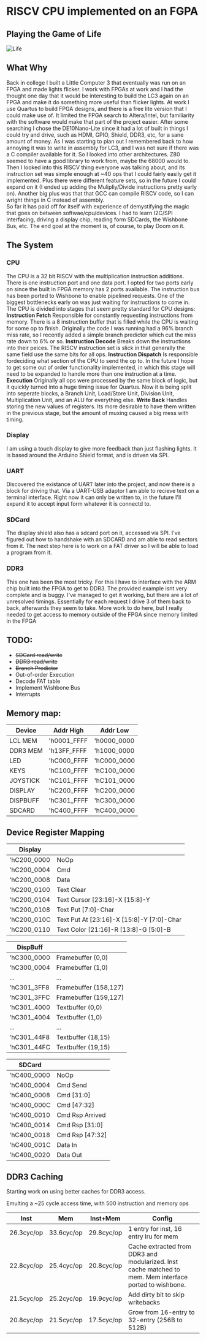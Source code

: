 

# RISCV CPU implemented on an FGPA

## Playing the Game of Life
![Life](life.gif)

## What Why
Back in college I built a Little Computer 3 that eventually was run on an FPGA and made lights flicker. I work with FPGAs at work and I had the thought one day that it would be interesting to build the LC3 again on an FPGA and make it do something more useful than flicker lights.
 At work I use Quartus to build FPGA designs, and there is a free lite version that I could make use of. It limited the FPGA search to Altera/Intel, but familiarity with the software would make that part of the project easier. After some searching I chose the DE10Nano-Lite since it had a lot of built in things I could try and drive, such as HDMI, GPIO, Shield, DDR3, etc, for a sane amount of money.
 As I was starting to plan out I remembered back to how annoying it was to write in assembly for LC3, and I was not sure if there was a C compiler available for it. So I looked into other architectures. Z80 seemed to have a good library to work from, maybe the 68000 would to. Then I looked into this RISCV thing everyone was talking about, and its instruction set was simple enough at ~40 ops that I could fairly easily get it implemented. Plus there were different feature sets, so in the future I could expand on it (I ended up adding the Mulipliy/Divide instructions pretty early on). Another big plus was that that GCC can compile RISCV code, so I can wright things in C instead of assembly.  
 So far it has paid off for itself with experience of demystifying the magic that goes on between softwae/cpu/devices. I had to learn I2C/SPI interfacing, driving a display chip, reading form SDCards, the Wishbone Bus, etc. 
 The end goal at the moment is, of course, to play Doom on it.

## The System

### CPU
The CPU is a 32 bit RISCV with the multiplication instruction additions. There is one instruction port and one data port. I opted for two ports early on since the built in FPGA memory has 2 ports available. The instruction bus has been ported to Wishbone to enable pipelined requests. One of the biggest bottlenecks early on was just waiting for instructions to come in. The CPU is divided into stages that seem pretty standard for CPU designs:
**Instruction Fetch**
Responsible for constantly requesting instructions from memory. There is a 8 instruction buffer that is filled while the CPU is waiting for some op to finish. Originally the code I was running had a 96% branch miss rate, so I recently added a simple branch predictor which cut the miss rate down to 6% or so.
**Instruction Decode**
Breaks down the instructions into their peices. The RISCV instruction set is slick in that generally the same field use the same bits for all ops.
**Instruction Dispatch**
Is responsible fordeciding what section of the CPU to send the op to. In the future I hope to get some out of order functionality implemented, in which this stage will need to be expanded to handle more than one instruction at a time.
**Execution**
Originally all ops were processed by the same block of logic, but it quickly turned into a huge timing issue for Quartus. Now it is being split into seperate blocks, a Branch Unit, Load/Store Unit, Division Unit, Multiplication Unit, and an ALU for everything else.
**Write Back**
Handles storing the new values of registers. Its more desirable to have them written in the previous stage, but the amount of muxing caused a big mess with timing.

### Display
I am using a touch display to give more feedback than just flashing lights. It is based around the Arduino Shield format, and is driven via SPI.
### UART
Discovered the existance of UART later into the project, and now there is a block for driving that. Via a UART-USB adaptor I am able to recieve text on a terminal interface. Right now it can only be written to, in the future I'll expand it to accept input form whatever it is connectd to.
### SDCard
The display shield also has a sdcard port on it, accessed via SPI. I've figured out how to handshake with an SDCARD and am able to read sectors from it. The next step here is to work on a FAT driver so I will be able to load a program from it.
### DDR3
This one has been the most tricky. For this I have to interface with the ARM chip built into the FPGA to get to DDR3. The provided example isnt very complete and is buggy. I've managed to get it working, but there are a lot of unresolved timings. Essentially for each request I drive 3 of them back to back, afterwards they seem to take. More work to do here, but I really needed to get access to memory outside of the FPGA since memory limited in the FPGA

## TODO:

 - ~~SDCard read/write~~
 - ~~DDR3 read/write~~
 - ~~Branch Predictor~~
 - Out-of-order Execution
 - Decode FAT table
 - Implement Wishbone Bus
 - Interrupts

## Memory map:
| Device | Addr High | Addr Low |
|--|--|--|
|LCL MEM | 'h0001_FFFF | 'h0000_0000|
|DDR3 MEM | 'h13FF_FFFF|'h1000_0000|
|LED | 'hC000_FFFF|'hC000_0000|
|KEYS | 'hC100_FFFF|'hC100_0000|
|JOYSTICK | 'hC101_FFFF|'hC101_0000|
|DISPLAY | 'hC200_FFFF|'hC200_0000|
|DISPBUFF | 'hC301_FFFF|'hC300_0000|
|SDCARD | 'hC400_FFFF|'hC400_0000|

## Device Register Mapping
|Display ||
|--|--|
|'hC200_0000 | NoOp|
|'hC200_0004 | Cmd|
|'hC200_0008 | Data|
|'hC200_0100 | Text Clear|
|'hC200_0104 | Text Cursor [23:16]-X [15:8]-Y|
|'hC200_0108 | Text Put                       [7:0]-Char|
|'hC200_010C | Text Put At [23:16]-X [15:8]-Y [7:0]-Char|
|'hC200_0110 | Text Color  [21:16]-R [13:8]-G [5:0]-B |

|DispBuff ||
|--|--|
|'hC300_0000 | Framebuffer (0,0)|
|'hC300_0004 | Framebuffer (1,0)|
|...|...|
|'hC301_3FF8 | Framebuffer (158,127)|
|'hC301_3FFC | Framebuffer (159,127)|
|'hC301_4000 | Textbuffer  (0,0)|
|'hC301_4004 | Textbuffer  (1,0)|
|...|...|
|'hC301_44F8 | Textbuffer  (18,15)|
|'hC301_44FC | Textbuffer  (19,15)|

|SDCard ||
|--|--|
|'hC400_0000 | NoOp|
|'hC400_0004 | Cmd Send|
|'hC400_0008 | Cmd [31:0]|
|'hC400_000C | Cmd [47:32]|
|'hC400_0010 | Cmd Rsp Arrived|
|'hC400_0014 | Cmd Rsp [31:0]|
|'hC400_0018 | Cmd Rsp [47:32]|
|'hC400_001C | Data In|
|'hC400_0020 | Data Out|

## DDR3 Caching

Starting work on using better caches for DDR3 access.

Emulting a ~25 cycle access time, with 500 instruction and memory ops

| Inst | Mem | Inst+Mem | Config |
|--|--|--|--|
|26.3cyc/op|33.6cyc/op|29.8cyc/op| 1 entry for inst, 16 entry lru for mem|
|22.8cyc/op|25.4cyc/op|20.8cyc/op| Cache extracted from DDR3 and modularized. Inst cache matched to mem. Mem interface ported to wishbone.
|21.5cyc/op|25.2cyc/op|19.9cyc/op| Add dirty bit to skip writebacks
|20.8cyc/op|21.5cyc/op|17.5cyc/op| Grow from 16-entry to 32-entry (256B to 512B)
